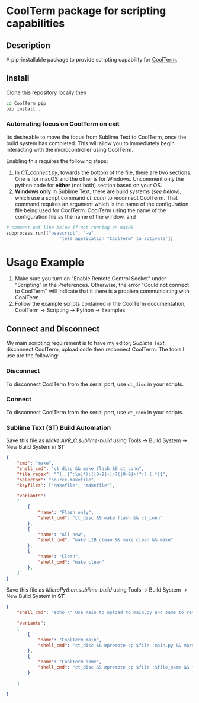 # CoolTerm package for scripting capabilities
## Description
A pip-installable package to provide scripting capability for [CoolTerm](https://freeware.the-meiers.org).

## Install
Clone this repository locally then 
```bash
cd CoolTerm_pip
pip install .
```
### Automating focus on CoolTerm on exit
Its desireable to move the focus from Sublime Text to CoolTerm, once the build system has completed. This will allow you to immediately begin interacting with the microcontroller using CoolTerm.

Enabling this requires the following steps:
1. In *CT_connect.py*, towards the bottom of the file, there are two sections. One is for macOS and the other is for Windows. Uncomment only the python code for **either** (not both) section based on your OS.
2. **Windows only** In Sublime Text, there are build systems (*see below*), which use a script command *ct_conn* to reconnect CoolTerm. That command requires an argument which is the name of the configuration file being used for CoolTerm. CoolTerm using the name of the configuration file as the name of the window, and 

```python
# comment out line below if not running on macOS
subprocess.run(["osascript", "-e",
                    'tell application "CoolTerm" to activate'])
```

# Usage Example
1. Make sure you turn on "Enable Remote Control Socket" under "Scripting" in the Preferences. Otherwise, the error "Could not connect to CoolTerm" will indicate that it there is a problem communicating with CoolTerm.
2. Follow the example scripts contained in the CoolTerm documentation, CoolTerm -> Scripting -> Python -> Examples

## Connect and Disconnect
My main scripting requirement is to have my editor, *Sublime Text*, disconnect CoolTerm, upload code then reconnect CoolTerm. The tools I use are the following:

### Disconnect
To disconnect CoolTerm from the serial port, use `ct_disc` in your scripts.

### Connect
To disconnect CoolTerm from the serial port, use `ct_conn` in your scripts.

### Sublime Text (ST) Build Automation
Save this file as *Make AVR_C.sublime-build* using Tools -> Build System -> New Build System in **ST**
```json
{
	"cmd": "make",
	"shell_cmd": "ct_disc && make flash && ct_conn",
	"file_regex": "^(..[^:\n]*):([0-9]+):?([0-9]+)?:? (.*)$",
	"selector": "source.makefile",
	"keyfiles": ["Makefile", "makefile"],

	"variants":
	[
		{
			"name": "Flash only",
			"shell_cmd": "ct_disc && make flash && ct_conn"
		},
		{
			"name": "All new",
			"shell_cmd": "make LIB_clean && make clean && make"
		},
		{
			"name": "Clean",
			"shell_cmd": "make clean"
		},
	]
}
```

Save this file as *MicroPython.sublime-build* using Tools -> Build System -> New Build System in **ST**
```json
{
	"shell_cmd": "echo \" Use main to upload to main.py and same to retain filename\" ",

	"variants":
	[
		{
			"name": "CoolTerm main",
			"shell_cmd": "ct_disc && mpremote cp $file :main.py && mpremote reset && ct_conn"
		},
		{
			"name": "CoolTerm same",
			"shell_cmd": "ct_disc && mpremote cp $file :$file_name && mpremote reset && ct_conn"
		}

	]

}
```
